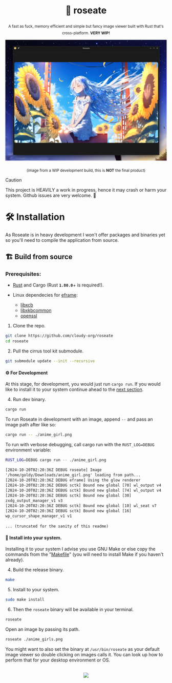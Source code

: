 <div align="center">

  # 🌹 roseate
  <sub>A fast as fuck, memory efficient and simple but fancy image viewer built with Rust that's cross-platform. **VERY WIP!**</sub>

  <img src="./assets/dev_preview_1.png">

  <sub>(image from a WIP development build, this is **NOT** the final product)</sub>

</div>

> [!CAUTION]
> This project is HEAVILY a work in progress, hence it may crash or harm your system. Github issues are very welcome. 🤝

# 🛠️ Installation
As Roseate is in heavy development I won't offer packages and binaries yet so you'll need to compile the application from source.

## 🏗 Build from source
### Prerequisites:
- [Rust](https://www.rust-lang.org/tools/install) and Cargo (Rust **`1.80.0`**+ is required!).

- Linux dependecies for [eframe](https://crates.io/crates/eframe):
  - [libxcb](https://archlinux.org/packages/extra/x86_64/libxcb/)
  - [libxkbcommon](https://archlinux.org/packages/extra/x86_64/libxkbcommon/)
  - [openssl](https://archlinux.org/packages/core/x86_64/openssl/)

1. Clone the repo.
```sh
git clone https://github.com/cloudy-org/roseate
cd roseate
```
2. Pull the cirrus tool kit submodule.
```sh
git submodule update --init --recursive
```

#### ⚙️ For Development
At this stage, for development, you would just run ``cargo run``. If you would like to install it to your system continue ahead to the [next section](#-install-into-your-system).

4. Run dev binary.
```sh
cargo run
```
To run Roseate in development with an image, append `--` and pass an image path after like so:
```sh
cargo run -- ./anime_girl.png
```
To run with verbose debugging, call cargo run with the `RUST_LOG=DEBUG` environment variable:
```sh
RUST_LOG=DEBUG cargo run -- ./anime_girl.png
```
```
[2024-10-20T02:20:36Z DEBUG roseate] Image '/home/goldy/Downloads/anime_girl.png' loading from path...
[2024-10-20T02:20:36Z DEBUG eframe] Using the glow renderer
[2024-10-20T02:20:36Z DEBUG sctk] Bound new global [70] wl_output v4
[2024-10-20T02:20:36Z DEBUG sctk] Bound new global [74] wl_output v4
[2024-10-20T02:20:36Z DEBUG sctk] Bound new global [30] zxdg_output_manager_v1 v3
[2024-10-20T02:20:36Z DEBUG sctk] Bound new global [10] wl_seat v7
[2024-10-20T02:20:36Z DEBUG sctk] Bound new global [16] wp_cursor_shape_manager_v1 v1

... (truncated for the sanity of this readme)
```

#### 🎀 Install into your system.
Installing it to your system I advise you use GNU Make or else copy the commands from the "[Makefile](./Makefile)" (you will need to install Make if you haven't already).

4. Build the release binary.
```sh
make
```
5. Install to your system.
```sh
sudo make install
```
6. Then the `roseate` binary will be available in your terminal.
```sh
roseate
```

Open an image by passing its path.
```sh
roseate ./anime_girls.png
```
You might want to also set the binary at ``/usr/bin/roseate`` as your default image viewer so double clicking on images calls it. You can look up how to perform that for your desktop environment or OS.

<br>

<div align="center">

  <img width="650px" src="./assets/gif_showcase_1.gif">

</div>
